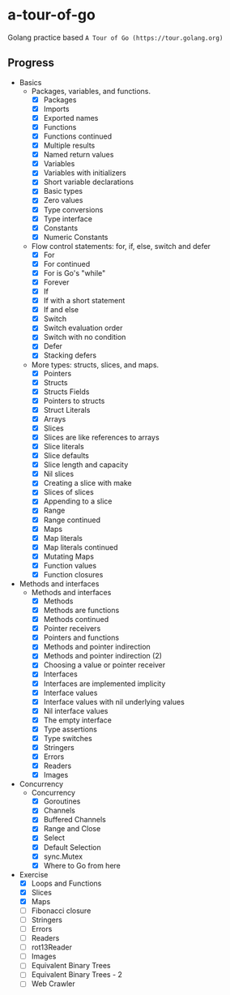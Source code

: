 # a-tour-of-go
Golang practice based `A Tour of Go (https://tour.golang.org)`

## Progress

- Basics
    - Packages, variables, and functions.
        - [x] Packages
        - [x] Imports
        - [x] Exported names
        - [x] Functions
        - [x] Functions continued
        - [x] Multiple results
        - [x] Named return values
        - [x] Variables
        - [x] Variables with initializers
        - [x] Short variable declarations
        - [x] Basic types
        - [x] Zero values
        - [x] Type conversions
        - [x] Type interface
        - [x] Constants
        - [x] Numeric Constants
    - Flow control statements: for, if, else, switch and defer
        - [x] For
        - [x] For continued
        - [x] For is Go's "while"
        - [x] Forever
        - [x] If
        - [x] If with a short statement
        - [x] If and else
        - [x] Switch
        - [x] Switch evaluation order
        - [x] Switch with no condition
        - [x] Defer
        - [x] Stacking defers
    - More types: structs, slices, and maps.
        - [x] Pointers
        - [x] Structs
        - [x] Structs Fields
        - [x] Pointers to structs
        - [x] Struct Literals
        - [x] Arrays
        - [x] Slices
        - [x] Slices are like references to arrays
        - [x] Slice literals
        - [x] Slice defaults
        - [x] Slice length and capacity
        - [x] Nil slices
        - [x] Creating a slice with make
        - [x] Slices of slices
        - [x] Appending to a slice
        - [x] Range
        - [x] Range continued
        - [x] Maps
        - [x] Map literals
        - [x] Map literals continued
        - [x] Mutating Maps
        - [x] Function values
        - [x] Function closures
- Methods and interfaces
    - Methods and interfaces
        - [x] Methods
        - [x] Methods are functions
        - [x] Methods continued
        - [x] Pointer receivers
        - [x] Pointers and functions
        - [x] Methods and pointer indirection
        - [x] Methods and pointer indirection (2)
        - [x] Choosing a value or pointer receiver
        - [x] Interfaces
        - [x] Interfaces are implemented implicity
        - [x] Interface values
        - [x] Interface values with nil underlying values
        - [x] Nil interface values
        - [x] The empty interface
        - [x] Type assertions
        - [x] Type switches
        - [x] Stringers
        - [x] Errors
        - [x] Readers
        - [x] Images
- Concurrency
    - Concurrency
        - [x] Goroutines
        - [x] Channels
        - [x] Buffered Channels
        - [x] Range and Close
        - [x] Select
        - [x] Default Selection
        - [x] sync.Mutex
        - [x] Where to Go from here
- Exercise
    - [x] Loops and Functions
    - [x] Slices
    - [x] Maps
    - [ ] Fibonacci closure
    - [ ] Stringers
    - [ ] Errors
    - [ ] Readers
    - [ ] rot13Reader
    - [ ] Images
    - [ ] Equivalent Binary Trees
    - [ ] Equivalent Binary Trees - 2
    - [ ] Web Crawler
